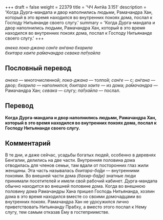 +++
draft = false
weight = 22379
title = 'ЧЧ Антйа 3.151'
description = 'Когда Дурга-мандапа и двор наполнились людьми, Рамачандра Хан, который в это время находился во внутренних покоях дома, послал к Господу Нитьянанде своего слугу.'
summary = 'Когда Дурга-мандапа и двор наполнились людьми, Рамачандра Хан, который в это время находился во внутренних покоях дома, послал к Господу Нитьянанде своего слугу.'
+++

_анека лока-джана сан̇ге ан̇гана бхарила  
бхитара хаите ра̄мачандра севака па̄т̣ха̄ила_

## Пословный перевод

_анека_ — многочисленной; _лока_\-_джана_ — толпой; _сан̇ге_ — с; _ан̇гана_ — двор; _бхарила_ — наполнился; _бхитара_ _хаите_ — из дома; _ра̄мачандра_ — Рамачандра Хан; _севака_ — слугу; _па̄т̣ха̄ила_ — послал.

## Перевод

**Когда Дурга-мандапа и двор наполнились людьми, Рамачандра Хан, который в это время находился во внутренних покоях дома, послал к Господу Нитьянанде своего слугу.**

## Комментарий

В те дни, и даже сейчас, усадьбы богатых людей, особенно в деревнях Бенгалии, делились на две части. Внутренняя половина дома отводилась для членов семьи, там вдали от посторонних глаз жили женщины. Эта часть называлась _бхитара-ба̄д̣и_ — внутренними покоями. Во внешней части дома _(бахир-ба̄д̣и)_ знатные люди принимали посетителей и имели свой рабочий кабинет. Дурга-мандапа обычно находится во внешней половине дома. Когда во внешнюю половину дома Рамачандры Хана пришел Господь Нитьянанда, хозяин дома в это время находился вместе со своими домочадцами во внутренних покоях. Рамачандра Хан не удосужился лично приветствовать Нитьянанду Прабху, а вместо этого послал к Нему слугу, тем самым отказав Ему в гостеприимстве.
